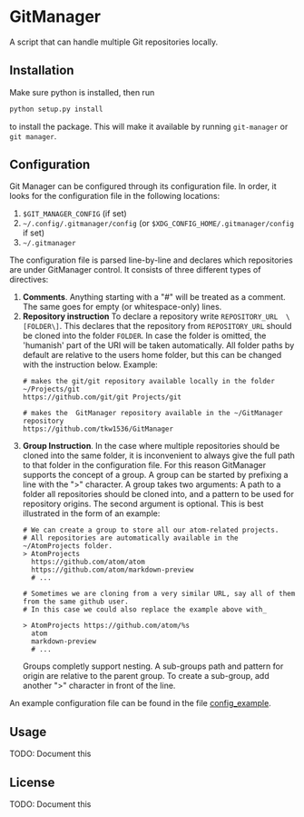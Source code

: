 # GitManager

A script that can handle multiple Git repositories locally. 

## Installation

Make sure python is installed, then run

```bash
python setup.py install
```
to install the package. This will make it available by running ```git-manager``` or ```git manager```. 

## Configuration

Git Manager can be configured through its configuration file. 
In order, it looks for the configuration file in the following locations: 

1. ```$GIT_MANAGER_CONFIG``` (if set)
2. ```~/.config/.gitmanager/config``` (or ```$XDG_CONFIG_HOME/.gitmanager/config``` if set)
3. ```~/.gitmanager```

The configuration file is parsed line-by-line and declares which repositories are under
GitManager control. It consists of three different types of directives: 

1. **Comments**. 
    Anything starting with a "#" will be treated as a comment. The same goes for empty (or whitespace-only)
    lines. 
2. **Repository instruction**
    To declare a repository write ```REPOSITORY_URL  \[FOLDER\]```. This declares that the repository
    from ```REPOSITORY_URL``` should be cloned into the folder ```FOLDER```. In case the folder is omitted,
    the 'humanish' part of the URI will be taken automatically. All folder paths by default are relative to 
    the users home folder, but this can be changed with the instruction below. Example:
    ```
    # makes the git/git repository available locally in the folder ~/Projects/git
    https://github.com/git/git Projects/git
    
    # makes the  GitManager repository available in the ~/GitManager repository
    https://github.com/tkw1536/GitManager
    ```
3. **Group Instruction**. 
    In the case where multiple repositories should be cloned into the same folder, it is inconvenient to
    always give the full path to that folder in the configuration file. For this reason GitManager supports
    the concept of a group. A group can be started by prefixing a line with the ">" character. A group takes
    two arguments: A path to a folder all repositories should be cloned into, and a pattern to be used for
    repository origins. The second argument is optional. This is best illustrated in the form of an example: 
     ```
    # We can create a group to store all our atom-related projects. 
    # All repositories are automatically available in the ~/AtomProjects folder. 
    > AtomProjects
       https://github.com/atom/atom
       https://github.com/atom/markdown-preview
       # ...
    
    # Sometimes we are cloning from a very similar URL, say all of them from the same github user. 
    # In this case we could also replace the example above with_
    
    > AtomProjects https://github.com/atom/%s
       atom
       markdown-preview
       # ...
     ```
    Groups completly support nesting. A sub-groups path and pattern for origin are relative to 
    the parent group. To create a sub-group, add another ">" character in front of the line. 


An example configuration file can be found in the file [config_example](config_example). 

## Usage

TODO: Document this

## License

TODO: Document this